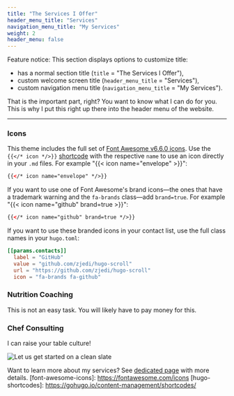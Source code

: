 ```yaml
---
title: "The Services I Offer"
header_menu_title: "Services"
navigation_menu_title: "My Services"
weight: 2
header_menu: false
---
```


Feature notice: This section displays options to customize title:

- has a normal section title (`title` = "The Services I Offer"),
- custom welcome screen title (`header_menu_title` = "Services"),
- custom navigation menu title (`navigation_menu_title` = "My Services").

That is the important part, right? You want to know what I can do for you. This is why I put this right up there into the header menu of the website.

---

### Icons

This theme includes the full set of [Font Awesome v6.6.0 icons](https://fontawesome.com/icons). Use the `{{</* icon */>}}` [shortcode](https://gohugo.io/content-management/shortcodes/) with the respective `name` to use an icon directly in your `.md` files. For example "{{< icon name="envelope" >}}":

```html
{{</* icon name="envelope" */>}}
```

If you want to use one of Font Awesome's brand icons—the ones that have a trademark warning and the `fa-brands` class—add `brand=true`. For example "{{< icon name="github" brand=true >}}":

```html
{{</* icon name="github" brand=true */>}}
```
If you want to use these branded icons in your contact list, use the full class names in your `hugo.toml`:

```toml
[[params.contacts]]
  label = "GitHub"
  value = "github.com/zjedi/hugo-scroll"
  url = "https://github.com/zjedi/hugo-scroll"
  icon = "fa-brands fa-github"
```

### Nutrition Coaching

This is not an easy task.
You will likely have to pay money for this.

### Chef Consulting

I can raise your table culture!

![Let us get started on a clean slate](images/woman-pouring-juice-on-glass-3184192.jpg)

Want to learn more about my services? See [dedicated page](services) with more details.
[font-awesome-icons]: https://fontawesome.com/icons
[hugo-shortcodes]: https://gohugo.io/content-management/shortcodes/
